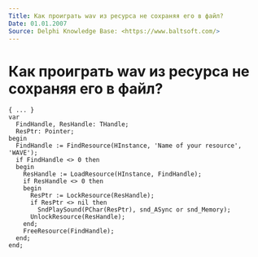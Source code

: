 ```yaml
---
Title: Как проиграть wav из ресурса не сохраняя его в файл?
Date: 01.01.2007
Source: Delphi Knowledge Base: <https://www.baltsoft.com/>
---
```



Как проиграть wav из ресурса не сохраняя его в файл?
====================================================

    { ... }
    var
      FindHandle, ResHandle: THandle;
      ResPtr: Pointer;
    begin
      FindHandle := FindResource(HInstance, 'Name of your resource', 'WAVE');
      if FindHandle <> 0 then
      begin
        ResHandle := LoadResource(HInstance, FindHandle);
        if ResHandle <> 0 then
        begin
          ResPtr := LockResource(ResHandle);
          if ResPtr <> nil then
            SndPlaySound(PChar(ResPtr), snd_ASync or snd_Memory);
          UnlockResource(ResHandle);
        end;
        FreeResource(FindHandle);
      end;
    end;

